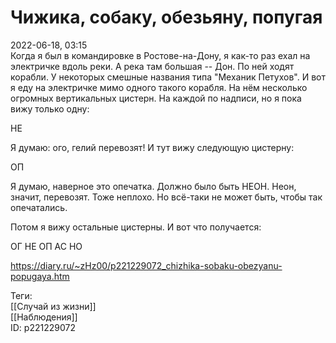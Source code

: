 Чижика, собаку, обезьяну, попугая
==================================

   
 2022-06-18, 03:15   
  Когда я был в командировке в Ростове-на-Дону, я как-то раз ехал на электричке вдоль реки. А река там большая -- Дон. По ней ходят корабли. У некоторых смешные названия типа "Механик Петухов". И вот я еду на электричке мимо одного такого корабля. На нём несколько огромных вертикальных цистерн. На каждой по надписи, но я пока вижу только одну:   
   
 НЕ   
   
 Я думаю: ого, гелий перевозят! И тут вижу следующую цистерну:   
   
 ОП   
   
 Я думаю, наверное это опечатка. Должно было быть НЕОН. Неон, значит, перевозят. Тоже неплохо. Но всё-таки не может быть, чтобы так опечатались.   
   
 Потом я вижу остальные цистерны. И вот что получается:   
   
 ОГ НЕ ОП АС НО   
    
 <https://diary.ru/~zHz00/p221229072_chizhika-sobaku-obezyanu-popugaya.htm>   
   
 Теги:   
 [[Случай из жизни]]   
 [[Наблюдения]]   
 ID: p221229072
